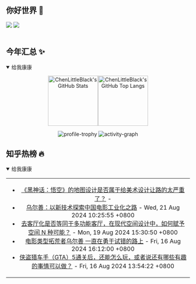 ## 你好世界 👋

[![](https://img.shields.io/badge/@ChenLittleBlack-1a6c81?style=flat&logo=java&logoColor=1a6c81&label=Java&colorA=ffffff)](https://www.java.com/)
[![](https://img.shields.io/badge/@ChenLittleBlack-41b883?style=flat&logo=vuedotjs&logoColor=41b883&label=Vue&colorA=ffffff)](https://cn.vuejs.org/)

<div align="center">

<img alt="" src="https://readme-typing-svg.herokuapp.com?font=Consolas&center=true&vCenter=true&width=800&height=60&lines=The+traveler+often+arrives%2C+and+the+doer+often+succeeds.">
<img width="800"  height="3" alt="" src="https://camo.githubusercontent.com/82291b0fe831bfc6781e07fc5090cbd0a8b912bb8b8d4fec0696c881834f81ac/68747470733a2f2f70726f626f742e6d656469612f394575424971676170492e676966">

</div>


## 今年汇总 ✨

<details open>

<summary>给我康康</summary>

<div align="center">

<img height="137px" alt="ChenLittleBlack's GitHub Stats" src="https://github-readme-stats-roan-delta.vercel.app/api?username=ChenLittleBlack&hide_title=false&hide_border=true&show_icons=true&include_all_commits=true&line_height=21&bg_color=0,EC6C6C,FFD479,FFFC79,73FA79&theme=graywhite&locale=cn" /><img align="" height="137px" alt="ChenLittleBlack's GitHub Top Langs" src="https://github-readme-stats-roan-delta.vercel.app/api/top-langs/?username=ChenLittleBlack&hide_title=false&hide_border=true&layout=compact&bg_color=0,73FA79,73FDFF,D783FF&theme=graywhite&locale=cn" />

<img alt="profile-trophy" src="https://github-profile-trophy.vercel.app/?username=ChenLittleBlack&theme=algolia&column=-1" />

<img alt="activity-graph" src="https://activity-graph.herokuapp.com/graph?username=ChenLittleBlack&theme=github" />

</div>

</details>


## 知乎热榜 🔥

<details open>

<summary>给我康康</summary>

<div align="center">

<table style="height: 300px;">
<tr>
<td align="center" valign="middle">

<!-- START_SECTION:blog -->
* <a href='http://www.zhihu.com/question/664877196/answer/3601519631?utm_campaign=rss&utm_medium=rss&utm_source=rss&utm_content=title' target='_blank'>《黑神话：悟空》的地图设计是否属于给美术设计让路的太严重了？</a> - 
* <a href='http://zhuanlan.zhihu.com/p/715661517?utm_campaign=rss&utm_medium=rss&utm_source=rss&utm_content=title' target='_blank'>乌尔善：以新技术探索中国电影工业化之路</a> - Wed, 21 Aug 2024 10:25:55 +0800
* <a href='http://www.zhihu.com/question/663770727/answer/3591925456?utm_campaign=rss&utm_medium=rss&utm_source=rss&utm_content=title' target='_blank'>去客厅化是否等同于多功能客厅，在现代空间设计中，如何赋予空间 N 种可能？</a> - Mon, 19 Aug 2024 15:30:50 +0800
* <a href='http://zhuanlan.zhihu.com/p/714883186?utm_campaign=rss&utm_medium=rss&utm_source=rss&utm_content=title' target='_blank'>电影类型拓荒者乌尔善 一直在勇于试错的路上</a> - Fri, 16 Aug 2024 16:12:00 +0800
* <a href='http://www.zhihu.com/question/31333146/answer/2849644674?utm_campaign=rss&utm_medium=rss&utm_source=rss&utm_content=title' target='_blank'>侠盗猎车手（GTA）5通关后，还能怎么玩，或者说还有哪些有趣的事情可以做？</a> - Fri, 16 Aug 2024 13:54:22 +0800
<!-- END_SECTION:blog -->

</td>
</tr>
</table>

</div>
</details>
